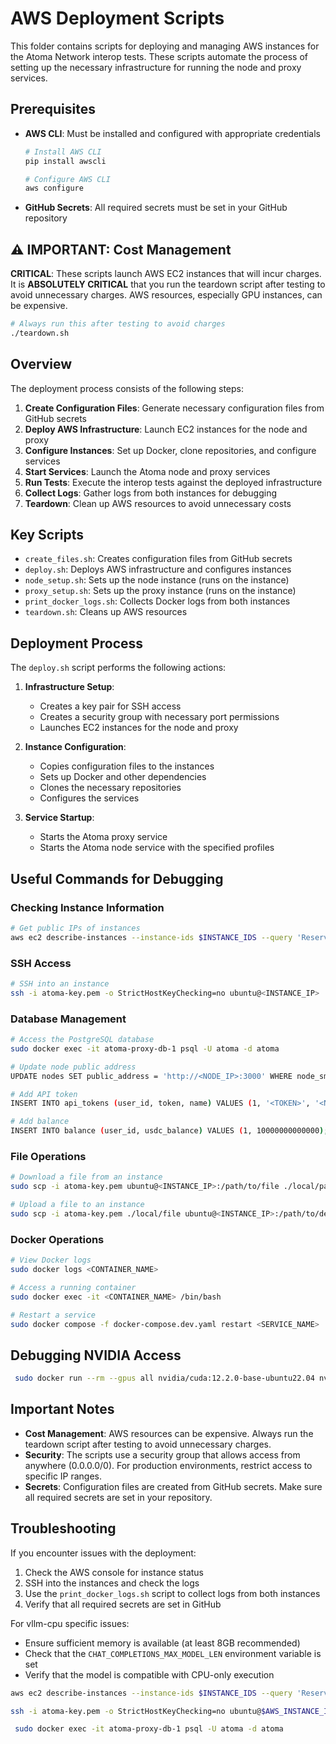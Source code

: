 # AWS Deployment Scripts

This folder contains scripts for deploying and managing AWS instances for the Atoma Network interop tests. These scripts automate the process of setting up the necessary infrastructure for running the node and proxy services.

## Prerequisites

- **AWS CLI**: Must be installed and configured with appropriate credentials
  ```bash
  # Install AWS CLI
  pip install awscli

  # Configure AWS CLI
  aws configure
  ```
- **GitHub Secrets**: All required secrets must be set in your GitHub repository

## ⚠️ IMPORTANT: Cost Management

**CRITICAL**: These scripts launch AWS EC2 instances that will incur charges. It is **ABSOLUTELY CRITICAL** that you run the teardown script after testing to avoid unnecessary charges. AWS resources, especially GPU instances, can be expensive.

```bash
# Always run this after testing to avoid charges
./teardown.sh
```

## Overview

The deployment process consists of the following steps:

1. **Create Configuration Files**: Generate necessary configuration files from GitHub secrets
2. **Deploy AWS Infrastructure**: Launch EC2 instances for the node and proxy
3. **Configure Instances**: Set up Docker, clone repositories, and configure services
4. **Start Services**: Launch the Atoma node and proxy services
5. **Run Tests**: Execute the interop tests against the deployed infrastructure
6. **Collect Logs**: Gather logs from both instances for debugging
7. **Teardown**: Clean up AWS resources to avoid unnecessary costs

## Key Scripts

- `create_files.sh`: Creates configuration files from GitHub secrets
- `deploy.sh`: Deploys AWS infrastructure and configures instances
- `node_setup.sh`: Sets up the node instance (runs on the instance)
- `proxy_setup.sh`: Sets up the proxy instance (runs on the instance)
- `print_docker_logs.sh`: Collects Docker logs from both instances
- `teardown.sh`: Cleans up AWS resources

## Deployment Process

The `deploy.sh` script performs the following actions:

1. **Infrastructure Setup**:
   - Creates a key pair for SSH access
   - Creates a security group with necessary port permissions
   - Launches EC2 instances for the node and proxy

2. **Instance Configuration**:
   - Copies configuration files to the instances
   - Sets up Docker and other dependencies
   - Clones the necessary repositories
   - Configures the services

3. **Service Startup**:
   - Starts the Atoma proxy service
   - Starts the Atoma node service with the specified profiles

## Useful Commands for Debugging

### Checking Instance Information

```bash
# Get public IPs of instances
aws ec2 describe-instances --instance-ids $INSTANCE_IDS --query 'Reservations[*].Instances[*].PublicIpAddress' --output text
```

### SSH Access

```bash
# SSH into an instance
ssh -i atoma-key.pem -o StrictHostKeyChecking=no ubuntu@<INSTANCE_IP>
```

### Database Management

```bash
# Access the PostgreSQL database
sudo docker exec -it atoma-proxy-db-1 psql -U atoma -d atoma

# Update node public address
UPDATE nodes SET public_address = 'http://<NODE_IP>:3000' WHERE node_small_id = 1;

# Add API token
INSERT INTO api_tokens (user_id, token, name) VALUES (1, '<TOKEN>', '<NAME>');

# Add balance
INSERT INTO balance (user_id, usdc_balance) VALUES (1, 10000000000000);
```

### File Operations

```bash
# Download a file from an instance
sudo scp -i atoma-key.pem ubuntu@<INSTANCE_IP>:/path/to/file ./local/path

# Upload a file to an instance
sudo scp -i atoma-key.pem ./local/file ubuntu@<INSTANCE_IP>:/path/to/destination
```

### Docker Operations

```bash
# View Docker logs
sudo docker logs <CONTAINER_NAME>

# Access a running container
sudo docker exec -it <CONTAINER_NAME> /bin/bash

# Restart a service
sudo docker compose -f docker-compose.dev.yaml restart <SERVICE_NAME>
```

## Debugging NVIDIA Access

```bash
 sudo docker run --rm --gpus all nvidia/cuda:12.2.0-base-ubuntu22.04 nvidia-smi
 ```

## Important Notes

- **Cost Management**: AWS resources can be expensive. Always run the teardown script after testing to avoid unnecessary charges.
- **Security**: The scripts use a security group that allows access from anywhere (0.0.0.0/0). For production environments, restrict access to specific IP ranges.
- **Secrets**: Configuration files are created from GitHub secrets. Make sure all required secrets are set in your repository.

## Troubleshooting

If you encounter issues with the deployment:

1. Check the AWS console for instance status
2. SSH into the instances and check the logs
3. Use the `print_docker_logs.sh` script to collect logs from both instances
4. Verify that all required secrets are set in GitHub

For vllm-cpu specific issues:
- Ensure sufficient memory is available (at least 8GB recommended)
- Check that the `CHAT_COMPLETIONS_MAX_MODEL_LEN` environment variable is set
- Verify that the model is compatible with CPU-only execution


```bash
aws ec2 describe-instances --instance-ids $INSTANCE_IDS --query 'Reservations[*].Instances[*].PublicIpAddress' --output text
```

```bash
ssh -i atoma-key.pem -o StrictHostKeyChecking=no ubuntu@$AWS_INSTANCE_IP
```

```bash
 sudo docker exec -it atoma-proxy-db-1 psql -U atoma -d atoma
 ```